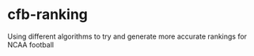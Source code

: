 # cfb-ranking
Using different algorithms to try and generate more accurate rankings for NCAA football
